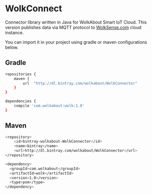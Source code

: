 # WolkConnect

Connector library written in Java for WolkAbout Smart IoT Cloud.
This version publishes data via MQTT protocol to [WolkSense.com](https://wolksense.com/) cloud instance.

You can import it in your project using gradle or maven configurations below.

Gradle
------

```sh
repositories {
    maven {
        url  "http://dl.bintray.com/wolkabout/WolkConnector"
    }
}

dependencies {
    compile 'com.wolkabout:wolk:1.0'
}
```
Maven
-----
```sh
<repository>
    <id>bintray-wolkabout-WolkConnector</id>
    <name>bintray</name>
    <url>http://dl.bintray.com/wolkabout/WolkConnector</url>
</repository>

<dependency>
  <groupId>com.wolkabout</groupId>
  <artifactId>wolk</artifactId>
  <version>1.0</version>
  <type>pom</type>
</dependency>
```
